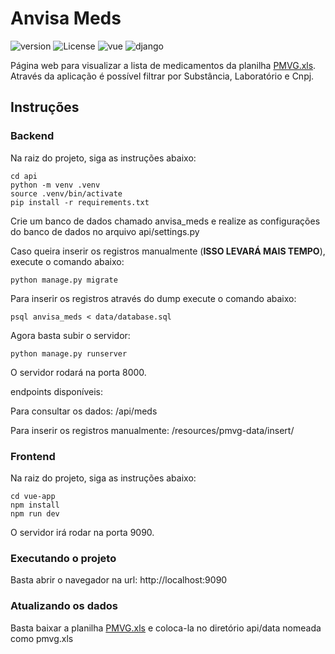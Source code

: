 # Anvisa Meds
![version](https://img.shields.io/badge/Version-v1.2.3-green)
![License](https://img.shields.io/badge/License-MIT-blue)
![vue](https://img.shields.io/badge/Vue.js-blue)
![django](https://img.shields.io/badge/Django-blue)

Página web para visualizar a lista de medicamentos da planilha [PMVG.xls](https://www.gov.br/anvisa/pt-br/assuntos/medicamentos/cmed/precos).
Através da aplicação é possível filtrar por Substância, Laboratório e Cnpj.

## Instruções

### Backend
Na raiz do projeto, siga as instruções abaixo:

    cd api
    python -m venv .venv
    source .venv/bin/activate
    pip install -r requirements.txt

Crie um banco de dados chamado anvisa_meds e realize as configurações do banco de dados no arquivo api/settings.py

Caso queira inserir os registros manualmente (__ISSO LEVARÁ MAIS TEMPO__), execute o comando abaixo:

    python manage.py migrate

Para inserir os registros através do dump execute o comando abaixo:

    psql anvisa_meds < data/database.sql

Agora basta subir o servidor:

    python manage.py runserver

O servidor rodará na porta 8000.

endpoints disponíveis:

Para consultar os dados: /api/meds

Para inserir os registros manualmente: /resources/pmvg-data/insert/


### Frontend

Na raiz do projeto, siga as instruções abaixo:

    cd vue-app
    npm install
    npm run dev

O servidor irá rodar na porta 9090.

### Executando o projeto

Basta abrir o navegador na url: http://localhost:9090

### Atualizando os dados

Basta baixar a planilha [PMVG.xls](https://www.gov.br/anvisa/pt-br/assuntos/medicamentos/cmed/precos) e coloca-la no diretório
api/data nomeada como pmvg.xls
